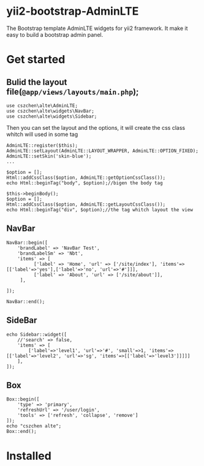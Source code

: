 # yii2-bootstrap-AdminLTE
The Bootstrap template AdminLTE widgets for yii2 framework. 
It make it easy to build a bootstrap admin panel.


Get started
===

Bulid the layout file(`@app/views/layouts/main.php`);
---

    use cszchen\alte\AdminLTE; 
    use cszchen\alte\widgets\NavBar; 
    use cszchen\alte\widgets\Sidebar; 

Then you can set the layout and the options, it will create the css class whitch will used in some tag

    AdminLTE::register($this);
    AdminLTE::setLayout(AdminLTE::LAYOUT_WRAPPER, AdminLTE::OPTION_FIXED);
    AdminLTE::setSkin('skin-blue');
    ...
    
    $option = [];
    Html::addCssClass($option, AdminLTE::getOptionCssClass());
    echo Html::beginTag("body", $option);//bigen the body tag
  
    $this->beginBody();
    $option = [];
    Html::addCssClass($option, AdminLTE::getLayoutCssClass());
    echo Html::beginTag("div", $option);//the tag whitch layout the view
    

NavBar
---

    NavBar::begin([
        'brandLabel' => 'NavBar Test',
        'brandLabelSm' => 'Nbt',
        'items' => [
              ['label' => 'Home', 'url' => ['/site/index'], 'items'=>[['label'=>'yes'],['label'=>'no', 'url'=>'#']]],
              ['label' => 'About', 'url' => ['/site/about']],
         ],
            
    ]);
          
    NavBar::end();


SideBar
---

    echo Sidebar::widget([
        //'search' => false,
        'items' => [
            ['label'=>'level1', 'url'=>'#', 'small'=>1, 'items'=>[['label'=>'level2', 'url'=>'sg', 'items'=>[['label'=>'level3']]]]]
        ],
    ]);

Box
---

    Box::begin([
        'type' => 'primary',
        'refreshUrl' => '/user/login',
        'tools' => ['refresh', 'collapse', 'remove']
    ]);
    echo "cszchen alte";
    Box::end();


Installed
===
